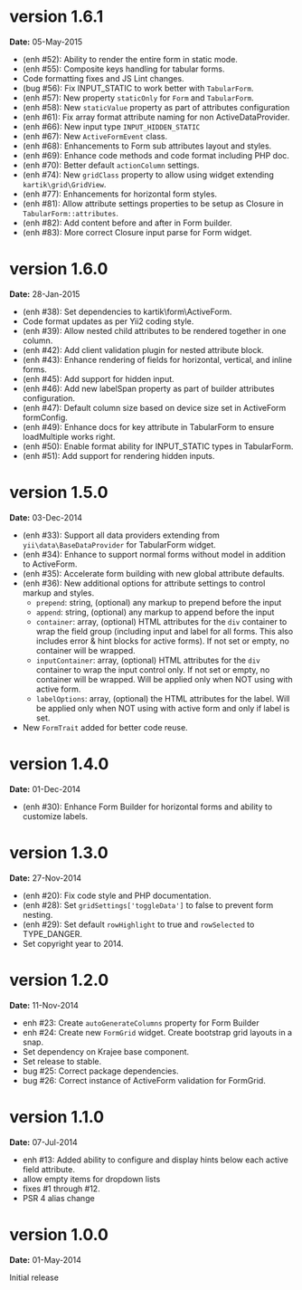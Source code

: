 version 1.6.1
=============
**Date:** 05-May-2015

- (enh #52): Ability to render the entire form in static mode.
- (enh #55): Composite keys handling for tabular forms.
- Code formatting fixes and JS Lint changes.
- (bug #56): Fix INPUT_STATIC to work better with `TabularForm`.
- (enh #57): New property `staticOnly` for `Form` and `TabularForm`.
- (enh #58): New `staticValue` property as part of attributes configuration
- (enh #61): Fix array format attribute naming for non ActiveDataProvider.
- (enh #66): New input type `INPUT_HIDDEN_STATIC`
- (enh #67): New `ActiveFormEvent` class.
- (enh #68): Enhancements to Form sub attributes layout and styles.
- (enh #69): Enhance code methods and code format including PHP doc.
- (enh #70): Better default `actionColumn` settings.
- (enh #74): New `gridClass` property to allow using widget extending `kartik\grid\GridView`.
- (enh #77): Enhancements for horizontal form styles.
- (enh #81): Allow attribute settings properties to be setup as Closure in `TabularForm::attributes`.
- (enh #82): Add content before and after in Form builder.
- (enh #83): More correct Closure input parse for Form widget.

version 1.6.0
=============
**Date:** 28-Jan-2015

- (enh #38): Set dependencies to kartik\form\ActiveForm.
- Code format updates as per Yii2 coding style.
- (enh #39): Allow nested child attributes to be rendered together in one column.
- (enh #42): Add client validation plugin for nested attribute block.
- (enh #43): Enhance rendering of fields for horizontal, vertical, and inline forms.
- (enh #45): Add support for hidden input.
- (enh #46): Add new labelSpan property as part of builder attributes configuration.
- (enh #47): Default column size based on device size set in ActiveForm formConfig.
- (enh #49): Enhance docs for key attribute in TabularForm to ensure loadMultiple works right.
- (enh #50): Enable format ability for INPUT_STATIC types in TabularForm.
- (enh #51): Add support for rendering hidden inputs.

version 1.5.0
=============
**Date:** 03-Dec-2014

- (enh #33): Support all data providers extending from `yii\data\BaseDataProvider` for TabularForm widget.
- (enh #34): Enhance to support normal forms without model in addition to ActiveForm.
- (enh #35): Accelerate form building with new global attribute defaults.
- (enh #36): New additional options for attribute settings to control markup and styles.
    - `prepend`: string, (optional) any markup to prepend before the input
    - `append`: string, (optional) any markup to append before the input
    - `container`: array, (optional) HTML attributes for the `div` container to wrap the 
      field group (including input and label for all forms. This also includes error 
      & hint blocks for active forms).  If not set or empty, no container will be wrapped.
    - `inputContainer`: array, (optional) HTML attributes for the `div` container to wrap the 
      input control only. If not set or empty, no container will be wrapped. Will be applied 
      only when NOT using with active form.
    - `labelOptions`: array, (optional) the HTML attributes for the label. Will be applied only when NOT using with active form and only if label is set.
- New `FormTrait` added for better code reuse.

version 1.4.0
=============
**Date:** 01-Dec-2014

- (enh #30): Enhance Form Builder for horizontal forms and ability to customize labels.

version 1.3.0
=============
**Date:** 27-Nov-2014

- (enh #20): Fix code style and PHP documentation.
- (enh #28): Set `gridSettings['toggleData']` to false to prevent form nesting.
- (enh #29): Set default `rowHighlight` to true and `rowSelected` to TYPE_DANGER.
- Set copyright year to 2014.


version 1.2.0
=============
**Date:** 11-Nov-2014

- enh #23: Create `autoGenerateColumns` property for Form Builder
- enh #24: Create new `FormGrid` widget. Create bootstrap grid layouts in a snap.
- Set dependency on Krajee base component.
- Set release to stable.
- bug #25: Correct package dependencies.
- bug #26: Correct instance of ActiveForm validation for FormGrid.

version 1.1.0
=============
**Date:** 07-Jul-2014

- enh #13: Added ability to configure and display hints below each active field attribute.
- allow empty items for dropdown lists
- fixes #1 through #12.
- PSR 4 alias change


version 1.0.0
=============
**Date:** 01-May-2014

Initial release